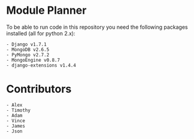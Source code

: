 Module Planner
==============

To be able to run code in this repository you need the following packages
installed (all for python 2.x):

    - Django v1.7.1
    - MongoDB v2.6.5
    - PyMongo v2.7.2
    - MongoEngine v0.8.7
    - django-extensions v1.4.4

Contributors
============

    - Alex
    - Timothy
    - Adam
    - Vince
    - James
    - Json
